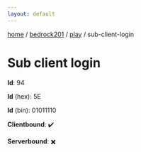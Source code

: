 ```yaml
---
layout: default
---
```


[home](/)  /  [bedrock201](/protocol/bedrock201)  /  [play](/protocol/bedrock201/play)  /  sub-client-login

# Sub client login

**Id**: 94

**Id** (hex): 5E

**Id** (bin): 01011110

**Clientbound**: ✔️

**Serverbound**: ✖️
